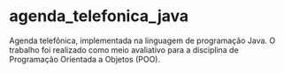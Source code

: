 # agenda_telefonica_java
Agenda telefônica, implementada na linguagem de programação Java. O trabalho foi realizado como meio avaliativo para a disciplina de Programação Orientada a Objetos (POO).
